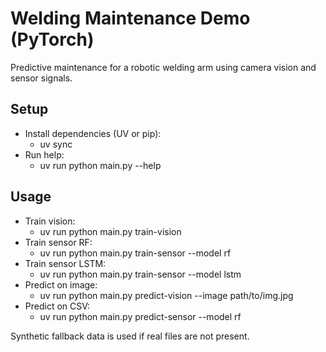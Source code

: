 # Welding Maintenance Demo (PyTorch)

Predictive maintenance for a robotic welding arm using camera vision and sensor signals.

## Setup
- Install dependencies (UV or pip):
  - uv sync
- Run help:
  - uv run python main.py --help

## Usage
- Train vision:
  - uv run python main.py train-vision
- Train sensor RF:
  - uv run python main.py train-sensor --model rf
- Train sensor LSTM:
  - uv run python main.py train-sensor --model lstm
- Predict on image:
  - uv run python main.py predict-vision --image path/to/img.jpg
- Predict on CSV:
  - uv run python main.py predict-sensor --model rf

Synthetic fallback data is used if real files are not present.
